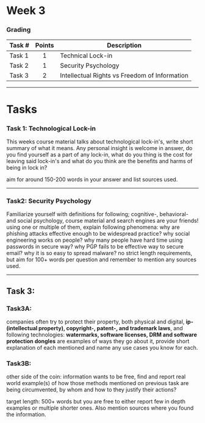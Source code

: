 # Week 3

### Grading

Task #|Points|Description|
-----|:---:|----------|
Task 1 | 1 | Technical Lock-in
Task 2 | 1 | Security Psychology
Task 3 | 2 | Intellectual Rights vs Freedom of Information

---

# Tasks

### Task 1: Technological Lock-in

This weeks course material talks about technological lock-in's, write short summary of what it means. Any personal insight is welcome in answer, do you find yourself as a part of any lock-in, what do you thing is the cost for leaving said lock-in's and what do you think are the benefits and harms of being in lock in?

aim for around 150-200 words in your answer and list sources used.

---

### Task2: Security Psychology

Familiarize yourself with definitions for following; cognitive-, behavioral- and social psychology, course material and search engines are your friends!
using one or multiple of them, explain following phenomena:
 why are phishing attacks effective enough to be widespread practice?
why social engineering works on people?
why many people have hard time using  passwords in secure way?
why PGP fails to be effective way to secure email?
why it is so easy to spread malware?
no strict length requirements, but aim for 100+ words  per question and remember to mention any sources used.

---

## Task 3:

### Task3A: 
companies often try to protect their property, both physical and digital, **ip- (intellectual property), copyright-, patent-, and trademark laws**, and following technologies: **watermarks, software licenses, DRM and software protection dongles** are examples of ways they go about it, provide short explanation of each mentioned and name any use cases you know for each.

### Task3B:
other side of the coin: information wants to be free, find and report real world example(s) of how those methods mentioned on previous task are being circumvented, by whom and how to they justify their actions?

target length: 500+ words but you are free to either report few in depth examples or multiple shorter ones. Also mention sources where you found the information.